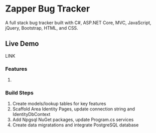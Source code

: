 # Zapper Bug Tracker

 A full stack bug tracker built with C#, ASP.NET Core, MVC, JavaScript, jQuery, Bootstrap, HTML, and CSS.  

 ## Live Demo

 LINK  

 ### Features

 1.  

 ### Build Steps

 1. Create models/lookup tables for key features  
 2. Scaffold Area Identity Pages, update connection string and IdentityDbContext
 3. Add Npgsql NuGet packages, update Program.cs services  
 4. Create data migratations and integrate PostgreSQL database  

